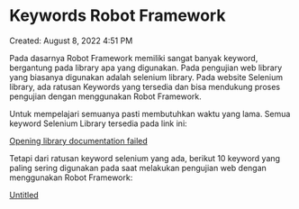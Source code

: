 # Keywords Robot Framework

Created: August 8, 2022 4:51 PM

Pada dasarnya Robot Framework memiliki sangat banyak keyword, bergantung pada library apa yang digunakan. Pada pengujian web library yang biasanya digunakan adalah selenium library. Pada website Selenium library, ada ratusan Keywords yang tersedia dan bisa mendukung proses pengujian dengan menggunakan Robot Framework.

Untuk mempelajari semuanya pasti membutuhkan waktu yang lama. Semua keyword Selenium Library tersedia pada link ini:

[Opening library documentation failed](https://robotframework.org/SeleniumLibrary/SeleniumLibrary.html)

Tetapi dari ratusan keyword selenium yang ada, berikut 10 keyword yang paling sering digunakan pada saat melakukan pengujian web dengan menggunakan Robot Framework:

[Untitled](Keywords%20Robot%20Framework%2006534d75ca1e4089b001c99eeef7e269/Untitled%20Database%208ab1e648adc546cbbe608bb65869c146.csv)